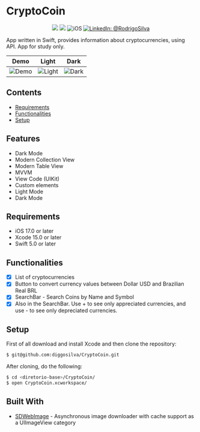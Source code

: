 # CryptoCoin

<p align="center">
    <img src="https://img.shields.io/badge/Swift-5.9.1-orange.svg" />
    <img src="https://img.shields.io/badge/Xcode-15.2.X-orange.svg" />
    <img src="https://img.shields.io/badge/platforms-iOS-brightgreen.svg?style=flat" alt="iOS" />
    <a href="https://www.linkedin.com/in/rodrigo-silva-6a53ba300/" target="_blank">
        <img src="https://img.shields.io/badge/LinkedIn-@RodrigoSilva-blue.svg?style=flat" alt="LinkedIn: @RodrigoSilva" />
    </a>
</p>

App written in Swift, provides information about cryptocurrencies, using API. App for study only.

| Demo | Light | Dark |
| --- | --- | --- |
| ![Demo](https://github.com/user-attachments/assets/dd2bed71-106b-4f47-9af8-b025df96e7f4) | ![Light](https://github.com/user-attachments/assets/5a343de8-ce1e-414b-953e-e0669f669237) | ![Dark](https://github.com/user-attachments/assets/1109a21a-a3e4-4385-9192-eb9c43df46ae) |

## Contents

- [Requirements](#requirements)
- [Functionalities](#functionalities)
- [Setup](#setup)

## Features

- Dark Mode
- Modern Collection View
- Modern Table View
- MVVM
- View Code (UIKit)
- Custom elements
- Light Mode
- Dark Mode

## Requirements

- iOS 17.0 or later
- Xcode 15.0 or later
- Swift 5.0 or later

## Functionalities
- [x] List of cryptocurrencies
- [x] Button to convert currency values ​​between Dollar USD and Brazilian Real BRL
- [x] SearchBar - Search Coins by Name and Symbol
- [x] Also in the SearchBar. Use + to see only appreciated currencies, and use - to see only depreciated currencies.

## Setup

First of all download and install Xcode and then clone the repository:

```sh
$ git@github.com:diggosilva/CryptoCoin.git
```

After cloning, do the following:

```sh
$ cd <diretorio-base>/CryptoCoin/
$ open CryptoCoin.xcworkspace/
```

## Built With

* [SDWebImage](https://github.com/SDWebImage/SDWebImage) - Asynchronous image downloader with cache support as a UIImageView category
